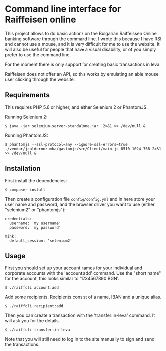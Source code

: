 # Command line interface for Raiffeisen online

This project allows to do basic actions on the Bulgarian Raiffeissen Online
banking software through the command line. I wrote this because I have RSI and
cannot use a mouse, and it is very difficult for me to use the website. It will
also be useful for people that have a visual disability, or of you simply
prefer to use the command line.

For the moment there is only support for creating basic transactions in leva.

Raiffeisen does not offer an API, so this works by emulating an able mouse
user clicking through the website.

## Requirements

This requires PHP 5.6 or higher, and either Selenium 2 or PhantomJS.

Running Selenium 2:

```
$ java -jar selenium-server-standalone.jar  2>&1 >> /dev/null &
```

Running PhantomJS:

```
$ phantomjs --ssl-protocol=any --ignore-ssl-errors=true ./vendor/jcalderonzumba/gastonjs/src/Client/main.js 8510 1024 768 2>&1 >> /dev/null &
```

## Installation

First install the dependencies:
```
$ composer install
```

Then create a configuration file `config/config.yml` and in here store your
user name and password, and the browser driver you want to use (either
"selenium2" or "phantomjs"):

```
credentials:
  username: 'my username'
  password: 'my password'

mink:
  default_session: 'selenium2'
```

## Usage

First you should set up your account names for your individual and corporate
accounts with the 'account:add' command. Use the "short name" for the account,
this looks similar to '1234567890 BGN'.

```
$ ./raiffcli account:add
```

Add some recipients. Recipients consist of a name, IBAN and a unique alias.

```
$ ./raiffcli recipient:add
```

Then you can create a transaction with the 'transfer:in-leva' command. It will
ask you for the details.

```
$ ./raiffcli transfer:in-leva
```

Note that you will still need to log in to the site manually to sign and send
the transactions.
